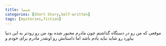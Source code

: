 ```yaml
---
title: شیما
categories: [Short Story,Self-written]
tags: [mystories,fiction]
---
```


<style type="text/css"> 
@font-face { font-family: 'Roya'; src: url('../../roya.ttf'); } 
.px-1 {
    font-family: Roya; direction: rtl;
}

.px-1 p {
    font-size:1.5em;
}
</style> 


<!-- ## شیما -->

موقعی که من رو در دستگاه گذاشتم چون مادرم مجبور شده بود من رو زودتر به این دنیا بیاورد رو شاید نباید یادم باشد اما داستانش رو اونقدر مادرم برای خودم و  
